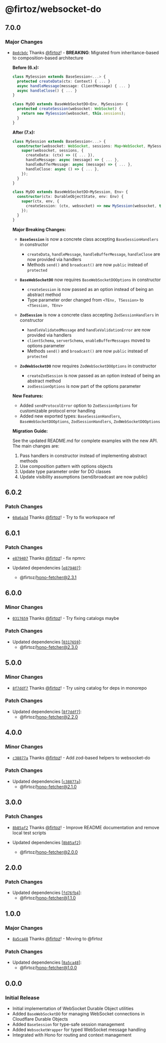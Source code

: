 # @firtoz/websocket-do

## 7.0.0

### Major Changes

- [`8edcbdc`](https://github.com/firtoz/fullstack-toolkit/commit/8edcbdc008aab12d416b23f90d7f59ebf75ef969) Thanks [@firtoz](https://github.com/firtoz)! - **BREAKING**: Migrated from inheritance-based to composition-based architecture

  **Before (6.x):**

  ```typescript
  class MySession extends BaseSession<...> {
    protected createData(ctx: Context) { ... }
    async handleMessage(message: ClientMessage) { ... }
    async handleClose() { ... }
  }

  class MyDO extends BaseWebSocketDO<Env, MySession> {
    protected createSession(websocket: WebSocket) {
      return new MySession(websocket, this.sessions);
    }
  }
  ```

  **After (7.x):**

  ```typescript
  class MySession extends BaseSession<...> {
    constructor(websocket: WebSocket, sessions: Map<WebSocket, MySession>) {
      super(websocket, sessions, {
        createData: (ctx) => ({ ... }),
        handleMessage: async (message) => { ... },
        handleBufferMessage: async (message) => { ... },
        handleClose: async () => { ... },
      });
    }
  }

  class MyDO extends BaseWebSocketDO<MySession, Env> {
    constructor(ctx: DurableObjectState, env: Env) {
      super(ctx, env, {
        createSession: (ctx, websocket) => new MySession(websocket, this.sessions),
      });
    }
  }
  ```

  **Major Breaking Changes:**

  - **`BaseSession`** is now a concrete class accepting `BaseSessionHandlers` in constructor

    - `createData`, `handleMessage`, `handleBufferMessage`, `handleClose` are now provided via handlers
    - Methods `send()` and `broadcast()` are now `public` instead of `protected`

  - **`BaseWebSocketDO`** now requires `BaseWebSocketDOOptions` in constructor

    - `createSession` is now passed as an option instead of being an abstract method
    - Type parameter order changed from `<TEnv, TSession>` to `<TSession, TEnv>`

  - **`ZodSession`** is now a concrete class accepting `ZodSessionHandlers` in constructor

    - `handleValidatedMessage` and `handleValidationError` are now provided via handlers
    - `clientSchema`, `serverSchema`, `enableBufferMessages` moved to options parameter
    - Methods `send()` and `broadcast()` are now `public` instead of `protected`

  - **`ZodWebSocketDO`** now requires `ZodWebSocketDOOptions` in constructor
    - `createZodSession` is now passed as an option instead of being an abstract method
    - `zodSessionOptions` is now part of the options parameter

  **New Features:**

  - Added `sendProtocolError` option to `ZodSessionOptions` for customizable protocol error handling
  - Added new exported types: `BaseSessionHandlers`, `BaseWebSocketDOOptions`, `ZodSessionHandlers`, `ZodWebSocketDOOptions`

  **Migration Guide:**

  See the updated README.md for complete examples with the new API. The main changes are:

  1. Pass handlers in constructor instead of implementing abstract methods
  2. Use composition pattern with options objects
  3. Update type parameter order for DO classes
  4. Update visibility assumptions (send/broadcast are now public)

## 6.0.2

### Patch Changes

- [`60a6a3d`](https://github.com/firtoz/fullstack-toolkit/commit/60a6a3da58de1a7b0210ef6ad2fb12047d3d5be0) Thanks [@firtoz](https://github.com/firtoz)! - Try to fix workspace ref

## 6.0.1

### Patch Changes

- [`e879407`](https://github.com/firtoz/fullstack-toolkit/commit/e8794074e3803b45cbf1d754b99b5cfb82e7fb2c) Thanks [@firtoz](https://github.com/firtoz)! - fix npmrc

- Updated dependencies [[`e879407`](https://github.com/firtoz/fullstack-toolkit/commit/e8794074e3803b45cbf1d754b99b5cfb82e7fb2c)]:
  - @firtoz/hono-fetcher@2.3.1

## 6.0.0

### Minor Changes

- [`0317659`](https://github.com/firtoz/fullstack-toolkit/commit/0317659a87fa7be9bb47130fe6ad8004562fd277) Thanks [@firtoz](https://github.com/firtoz)! - Try fixing catalogs maybe

### Patch Changes

- Updated dependencies [[`0317659`](https://github.com/firtoz/fullstack-toolkit/commit/0317659a87fa7be9bb47130fe6ad8004562fd277)]:
  - @firtoz/hono-fetcher@2.3.0

## 5.0.0

### Minor Changes

- [`8f7ddf7`](https://github.com/firtoz/fullstack-toolkit/commit/8f7ddf7a200a5b4133ba16f32b9d46da97a8344d) Thanks [@firtoz](https://github.com/firtoz)! - Try using catalog for deps in monorepo

### Patch Changes

- Updated dependencies [[`8f7ddf7`](https://github.com/firtoz/fullstack-toolkit/commit/8f7ddf7a200a5b4133ba16f32b9d46da97a8344d)]:
  - @firtoz/hono-fetcher@2.2.0

## 4.0.0

### Minor Changes

- [`c38877a`](https://github.com/firtoz/fullstack-toolkit/commit/c38877a21b3879eb41ae457aac35ea9d5eac6db7) Thanks [@firtoz](https://github.com/firtoz)! - Add zod-based helpers to websocket-do

### Patch Changes

- Updated dependencies [[`c38877a`](https://github.com/firtoz/fullstack-toolkit/commit/c38877a21b3879eb41ae457aac35ea9d5eac6db7)]:
  - @firtoz/hono-fetcher@2.1.0

## 3.0.0

### Patch Changes

- [`8b85af2`](https://github.com/firtoz/fullstack-toolkit/commit/8b85af2940ae002fb376885bedfbfb341950b29c) Thanks [@firtoz](https://github.com/firtoz)! - Improve README documentation and remove local test scripts

- Updated dependencies [[`8b85af2`](https://github.com/firtoz/fullstack-toolkit/commit/8b85af2940ae002fb376885bedfbfb341950b29c)]:
  - @firtoz/hono-fetcher@2.0.0

## 2.0.0

### Patch Changes

- Updated dependencies [[`fd76fb4`](https://github.com/firtoz/fullstack-toolkit/commit/fd76fb447b82ccaafd2722a0cdcd9a6abcec25b5)]:
  - @firtoz/hono-fetcher@1.1.0

## 1.0.0

### Major Changes

- [`8a5ca48`](https://github.com/firtoz/fullstack-toolkit/commit/8a5ca4836a2a1655cf0ef0f828e52a0c74efd7dd) Thanks [@firtoz](https://github.com/firtoz)! - Moving to @firtoz

### Patch Changes

- Updated dependencies [[`8a5ca48`](https://github.com/firtoz/fullstack-toolkit/commit/8a5ca4836a2a1655cf0ef0f828e52a0c74efd7dd)]:
  - @firtoz/hono-fetcher@1.0.0

## 0.0.0

### Initial Release

- Initial implementation of WebSocket Durable Object utilities
- Added `BaseWebSocketDO` for managing WebSocket connections in Cloudflare Durable Objects
- Added `BaseSession` for type-safe session management
- Added `WebsocketWrapper` for typed WebSocket message handling
- Integrated with Hono for routing and context management
